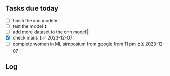 ## Tasks due today
- [ ] finish the rnn model⏫ 
- [ ] test the model ⏫ 
- [ ] add more dataset to the cnn model🔼 
- [x] check mails ⏫ ✅ 2023-12-07
- [ ] complete women in ML simposium from google from 11 pm ⏫ ⏳ 2023-12-07 
## Log

